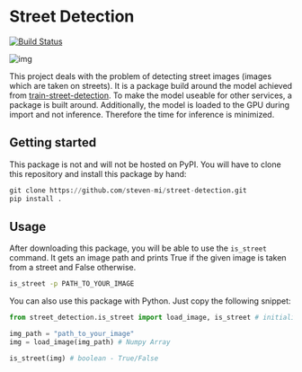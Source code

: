 # Street Detection
[![Build Status](https://travis-ci.com/steven-mi/street-situation-detection.svg?token=v7d1qysqnBpw9q4zGDjA&branch=master)](https://travis-ci.com/steven-mi/street-situation-detection)

![img](https://images.unsplash.com/photo-1475998776787-d22fa84424b6?ixlib=rb-1.2.1&ixid=eyJhcHBfaWQiOjEyMDd9&auto=format&fit=crop&w=1359&q=80)

This project deals with the problem of detecting street images (images which are taken on streets). It is a package build around the model achieved from [train-street-detection](https://github.com/steven-mi/train-street-detection). To make the model useable for other services, a package is built around. Additionally, the model is loaded to the GPU during import and not inference. Therefore the time for inference is minimized.

## Getting started
This package is not and will not be hosted on PyPI. You will have to clone this repository and install this package by hand:

```python
git clone https://github.com/steven-mi/street-detection.git
pip install .
```

## Usage
After downloading this package, you will be able to use the `is_street` command. It gets an image path and prints True if the given image is taken from a street and False otherwise.
```bash
is_street -p PATH_TO_YOUR_IMAGE
```
You can also use this package with Python. Just copy the following snippet:

```python
from street_detection.is_street import load_image, is_street # initializing our model

img_path = "path_to_your_image"
img = load_image(img_path) # Numpy Array

is_street(img) # boolean - True/False
```
